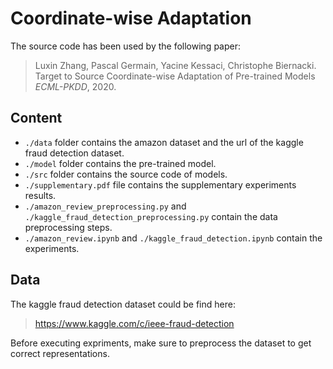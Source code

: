 # Coordinate-wise Adaptation

The source code has been used by the following paper:

> Luxin Zhang, Pascal Germain, Yacine Kessaci, Christophe Biernacki.
> Target to Source Coordinate-wise Adaptation of Pre-trained Models
> *ECML-PKDD*, 2020.  

## Content
* ``./data`` folder contains the amazon dataset and the url of the kaggle fraud detection dataset.
* ``./model`` folder contains the pre-trained model.
* ``./src`` folder contains the source code of models.
* ``./supplementary.pdf`` file contains the supplementary experiments results. 
* ``./amazon_review_preprocessing.py`` and ``./kaggle_fraud_detection_preprocessing.py`` contain the data preprocessing steps.
* ``./amazon_review.ipynb`` and ``./kaggle_fraud_detection.ipynb`` contain the experiments.

## Data

The kaggle fraud detection dataset could be find here:
> https://www.kaggle.com/c/ieee-fraud-detection

Before executing expriments, make sure to preprocess the dataset to get correct representations.
